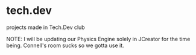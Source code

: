 # tech.dev
projects made in Tech.Dev club

NOTE: I will be updating our Physics Engine solely in JCreator for the time being.
      Connell's room sucks so we gotta use it.
